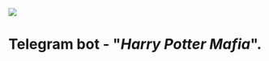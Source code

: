 ![](https://media.discordapp.net/attachments/1196862779521519708/1271080883889111130/Default_Harry_Potter_Mafia_icon_Red_black_and_white_color_Harr_2.jpg?ex=66b609d2&is=66b4b852&hm=a5f3bbf7002f674a80e5382e38dd2bde5b2769a77c7185260d8c476115a78ba1&)
# **Telegram bot -** "*Harry Potter Mafia*".
